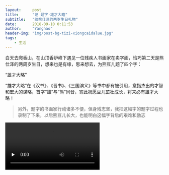```yaml
---
layout:     post
title:      "记 题字·雄才大略"
subtitle:   "给熊仕泽的两岁生日礼物"
date:       2018-09-10 0:11:53
author:     "Yanghao"
header-img: "img/post-bg-tizi-xiongcaidalue.jpg"
tags:
    - 生活
---
```


白天去爬香山，在山顶香炉峰下遇见一位残疾人书画家在卖字画，恰巧第二天是熊仕泽的两周岁生日，想来也是有缘，思来想去，为熊豆儿题了四个字：

“雄才大略”

“雄才大略”在《汉书》、《晋书》、《三国演义》等书中都有被引用，意指杰出的才智和宏大的谋略，首字“雄”与“熊”同音，寄此祝愿豆儿茁壮成长，将来必有雄才大略！

> 另外，题字的书画家行动诸多不便，但身残志坚，我把这幅字的题字过程也录制了下来，以后熊豆儿长大，也能明白这幅字背后的艰难和励志
> 
  <video id="video" controls="" preload="none">
	 <source id="mp4" src="/img/in-post/post-tizi-xiongaidalue/output.mp4" type="video/mp4">
  </video>
